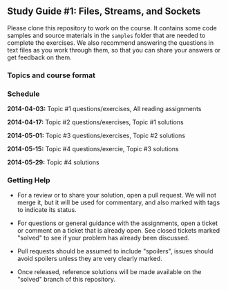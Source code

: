 ## Study Guide #1: Files, Streams, and Sockets

Please clone this repository to work on the course. It contains some code
samples and source materials in the `samples` folder that are needed to 
complete the exercises. We also recommend answering the questions in 
text files as you work through them, so that you can share your answers
or get feedback on them.

### Topics and course format


### Schedule

**2014-04-03:** Topic #1 questions/exercises,
                All reading assignments

**2014-04-17:** Topic #2 questions/exercises, 
                Topic #1 solutions

**2014-05-01:** Topic #3 questions/exercises,
                Topic #2 solutions

**2014-05-15:** Topic #4 questions/exercie,
                Topic #3 solutions

**2014-05-29:** Topic #4 solutions

### Getting Help

* For a review or to share your solution, open a pull request. We will not merge
it, but it will be used for commentary, and also marked with tags to indicate
its status.

* For questions or general guidance with the assignments, open a ticket or 
comment on a ticket that is already open. See closed tickets marked 
"solved" to see if your problem has already been discussed.

* Pull requests should be assumed to include "spoilers", issues should 
avoid spoilers unless they are very clearly marked.

* Once released, reference solutions will be made available on the 
"solved" branch of this repository.
